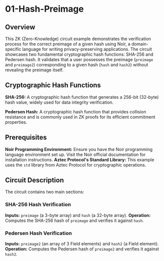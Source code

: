 # 01-Hash-Preimage

## Overview

This ZK (Zero-Knowledge) circuit example demonstrates the verification process for the correct preimage of a given hash using Noir, a domain-specific language for writing privacy-preserving applications. The circuit showcases two fundamental cryptographic hash functions: SHA-256 and Pedersen hash. It validates that a user possesses the preimage (`preimage` and `preimage2`) corresponding to a given hash (`hash` and `hash2`) without revealing the preimage itself.

## Cryptographic Hash Functions

**SHA-256:** A cryptographic hash function that generates a 256-bit (32-byte) hash value, widely used for data integrity verification.

**Pedersen Hash:** A cryptographic hash function that provides collision resistance and is commonly used in ZK proofs for its efficient commitment properties.

## Prerequisites
**Noir Programming Environment:** Ensure you have the Noir programming language environment set up. Visit the Noir official documentation for installation instructions.
**Aztec Protocol's Standard Library:** This example uses the `std` library from Aztec Protocol for cryptographic operations.

## Circuit Description

The circuit contains two main sections:

### SHA-256 Hash Verification

**Inputs:** `preimage` (a 3-byte array) and `hash` (a 32-byte array).
**Operation:** Computes the SHA-256 hash of `preimage` and verifies it against `hash`.

### Pedersen Hash Verification

**Inputs:** `preimage2` (an array of 3 Field elements) and `hash2` (a Field element).
**Operation:** Computes the Pedersen hash of `preimage2` and verifies it against `hash2`.